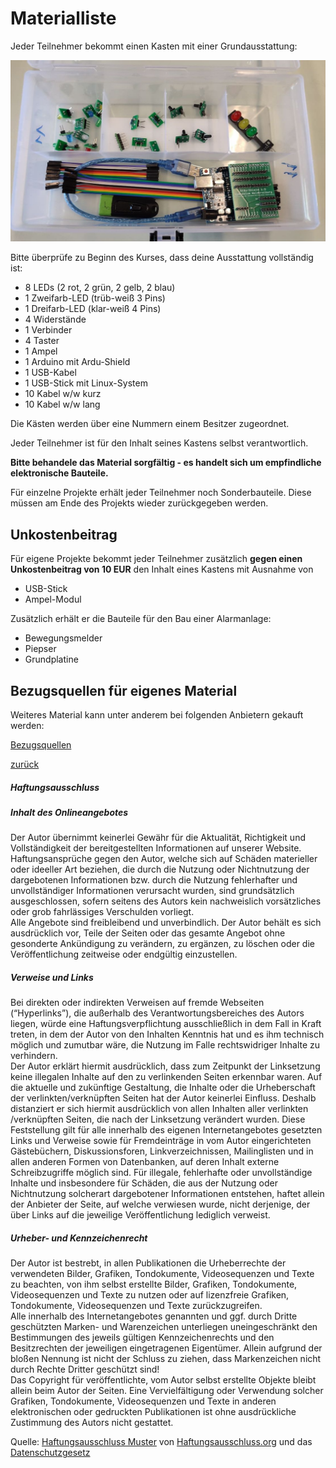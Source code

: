 <link rel="stylesheet" href="https://hi2272.github.io/StyleMD.css">

# Materialliste

Jeder Teilnehmer bekommt einen Kasten mit einer Grundausstattung:  

![alt text](Grundausstattung.jpg)  

Bitte überprüfe zu Beginn des Kurses, dass deine Ausstattung vollständig ist:  
    
- 8 LEDs (2 rot, 2 grün, 2 gelb, 2 blau)
- 1 Zweifarb-LED (trüb-weiß 3 Pins)
- 1 Dreifarb-LED (klar-weiß 4 Pins)
- 4 Widerstände
- 1 Verbinder
- 4 Taster
- 1 Ampel
- 1 Arduino mit Ardu-Shield
- 1 USB-Kabel
- 1 USB-Stick mit Linux-System
- 10 Kabel w/w kurz
- 10 Kabel w/w lang
  
Die Kästen werden über eine Nummern einem Besitzer zugeordnet.  

Jeder Teilnehmer ist für den Inhalt seines Kastens selbst verantwortlich.  

**Bitte behandele das Material sorgfältig - es handelt sich um empfindliche elektronische
          Bauteile.**

Für einzelne Projekte erhält jeder Teilnehmer noch Sonderbauteile. Diese müssen am Ende des Projekts wieder zurückgegeben werden.

## Unkostenbeitrag
Für eigene Projekte bekommt jeder Teilnehmer zusätzlich **gegen einen Unkostenbeitrag von 10 EUR** den Inhalt eines Kastens mit Ausnahme von
- USB-Stick
- Ampel-Modul

Zusätzlich erhält er die Bauteile für den Bau einer Alarmanlage:
- Bewegungsmelder
- Piepser
- Grundplatine
    
## Bezugsquellen für eigenes Material

Weiteres Material kann unter anderem bei folgenden Anbietern gekauft werden:  

[Bezugsquellen]("bezugsquellen.html")


[zurück](../index.html)
<footer>
<h5>Haftungsausschluss</h5>
  <h5>Inhalt des Onlineangebotes</h5>
  <p>Der Autor übernimmt keinerlei Gewähr für die Aktualität, Richtigkeit und Vollständigkeit der bereitgestellten Informationen auf unserer Website. Haftungsansprüche gegen den Autor, welche sich auf Schäden materieller oder ideeller Art beziehen, die durch die Nutzung oder Nichtnutzung der dargebotenen Informationen bzw. durch die Nutzung fehlerhafter und unvollständiger Informationen verursacht wurden, sind grundsätzlich ausgeschlossen, sofern seitens des Autors kein nachweislich vorsätzliches oder grob fahrlässiges Verschulden vorliegt.<br>
  Alle Angebote sind freibleibend und unverbindlich. Der Autor behält es sich ausdrücklich vor, Teile der Seiten oder das gesamte Angebot ohne gesonderte Ankündigung zu verändern, zu ergänzen, zu löschen oder die Veröffentlichung zeitweise oder endgültig einzustellen.</p>
  <h5>Verweise und Links</h5>
  <p>Bei direkten oder indirekten Verweisen auf fremde Webseiten (“Hyperlinks”), die außerhalb des Verantwortungsbereiches des Autors liegen, würde eine Haftungsverpflichtung ausschließlich in dem Fall in Kraft treten, in dem der Autor von den Inhalten Kenntnis hat und es ihm technisch möglich und zumutbar wäre, die Nutzung im Falle rechtswidriger Inhalte zu verhindern.<br>
  Der Autor erklärt hiermit ausdrücklich, dass zum Zeitpunkt der Linksetzung keine illegalen Inhalte auf den zu verlinkenden Seiten erkennbar waren. Auf die aktuelle und zukünftige Gestaltung, die Inhalte oder die Urheberschaft der verlinkten/verknüpften Seiten hat der Autor keinerlei Einfluss. Deshalb distanziert er sich hiermit ausdrücklich von allen Inhalten aller verlinkten /verknüpften Seiten, die nach der Linksetzung verändert wurden. Diese Feststellung gilt für alle innerhalb des eigenen Internetangebotes gesetzten Links und Verweise sowie für Fremdeinträge in vom Autor eingerichteten Gästebüchern, Diskussionsforen, Linkverzeichnissen, Mailinglisten und in allen anderen Formen von Datenbanken, auf deren Inhalt externe Schreibzugriffe möglich sind. Für illegale, fehlerhafte oder unvollständige Inhalte und insbesondere für Schäden, die aus der Nutzung oder Nichtnutzung solcherart dargebotener Informationen entstehen, haftet allein der Anbieter der Seite, auf welche verwiesen wurde, nicht derjenige, der über Links auf die jeweilige Veröffentlichung lediglich verweist.</p>
  <h5>Urheber- und Kennzeichenrecht</h5>
  <p>Der Autor ist bestrebt, in allen Publikationen die Urheberrechte der verwendeten Bilder, Grafiken, Tondokumente, Videosequenzen und Texte zu beachten, von ihm selbst erstellte Bilder, Grafiken, Tondokumente, Videosequenzen und Texte zu nutzen oder auf lizenzfreie Grafiken, Tondokumente, Videosequenzen und Texte zurückzugreifen.<br>
  Alle innerhalb des Internetangebotes genannten und ggf. durch Dritte geschützten Marken- und Warenzeichen unterliegen uneingeschränkt den Bestimmungen des jeweils gültigen Kennzeichenrechts und den Besitzrechten der jeweiligen eingetragenen Eigentümer. Allein aufgrund der bloßen Nennung ist nicht der Schluss zu ziehen, dass Markenzeichen nicht durch Rechte Dritter geschützt sind!<br>
  Das Copyright für veröffentlichte, vom Autor selbst erstellte Objekte bleibt allein beim Autor der Seiten. Eine Vervielfältigung oder Verwendung solcher Grafiken, Tondokumente, Videosequenzen und Texte in anderen elektronischen oder gedruckten Publikationen ist ohne ausdrückliche Zustimmung des Autors nicht gestattet.</p>

Quelle: <a href="http://www.haftungsausschluss-vorlage.de/">Haftungsausschluss Muster</a> von <a href="http://www.haftungsausschluss.org/">Haftungsausschluss.org</a> und das <a href="http://www.dsgvo-gesetz.de/">Datenschutzgesetz</a>

</footer>
